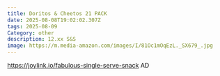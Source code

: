 ```yaml
---
title: Doritos & Cheetos 21 PACK
date: 2025-08-08T19:02:02.307Z
tags: 2025-08-09
Category: other
description: 12.xx S&S
image: https://m.media-amazon.com/images/I/81Oc1mOqEzL._SX679_.jpg
---
```

https://joylink.io/fabulous-single-serve-snack  AD